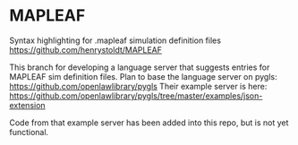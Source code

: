 # MAPLEAF
Syntax highlighting for .mapleaf simulation definition files
https://github.com/henrystoldt/MAPLEAF

This branch for developing a language server that suggests entries for MAPLEAF sim definition files.
Plan to base the language server on pygls: https://github.com/openlawlibrary/pygls
Their example server is here: https://github.com/openlawlibrary/pygls/tree/master/examples/json-extension

Code from that example server has been added into this repo, but is not yet functional.